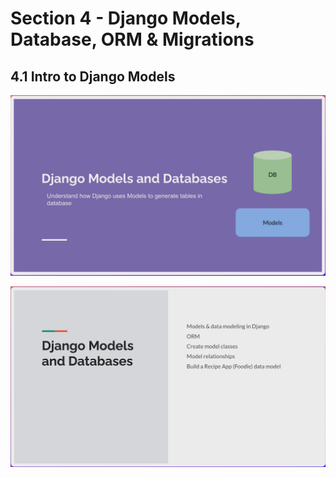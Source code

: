 # Section 4 - Django Models, Database, ORM & Migrations



## 4.1 Intro to Django Models

![intro-Models](assets/4.1-1-Intro-to-Models.png)

![intro-Models](assets/4.1-2-Intro-to-Models.png)
